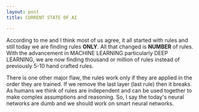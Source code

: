 ```yaml
---
layout: post
title: CURRENT STATE OF AI

---
```


According to me and I think most of us agree, it all started with rules and still today we are finding rules **ONLY**. All that changed is **NUMBER** of rules. With the advancement in MACHINE LEARNING particularly DEEP LEARNING, we are now finding thousand or million of rules instead of previously 5-10 hand crafted rules.

There is one other major flaw, the rules work only if they are applied in the order they are trained. If we remove the last layer (last rule) then it breaks. As humans we think of rules are independent and can be used together to make complex assumptions and reasoning. So, I say the today's neural networks are dumb and we should work on smart neural networks.